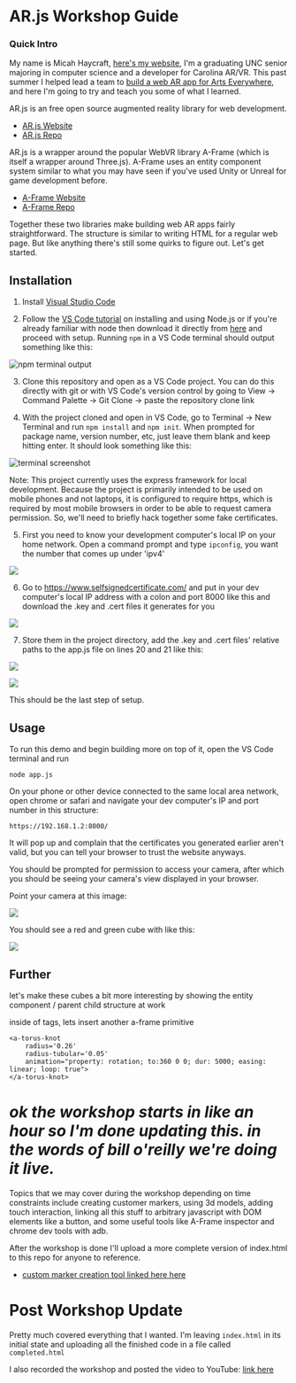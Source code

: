 # AR.js Workshop Guide

### Quick Intro
My name is Micah Haycraft, [here's my website](https://mhaycraft.dev/), I'm a graduating UNC senior majoring in computer science and a developer for Carolina AR/VR. This past summer I helped lead a team to [build a web AR app for Arts Everywhere](https://artseverywhere.unc.edu/art-walk-on-franklin/), and here I'm going to try and teach you some of what I learned.

AR.js is an free open source augmented reality library for web development. 

- [AR.js Website](https://ar-js-org.github.io/AR.js-Docs/)
- [AR.js Repo](https://github.com/AR-js-org/AR.js)

AR.js is a wrapper around the popular WebVR library A-Frame (which is itself a wrapper around Three.js). A-Frame uses an entity component system similar to what you may have seen if you've used Unity or Unreal for game development before.

- [A-Frame Website](https://aframe.io/)
- [A-Frame Repo](https://github.com/aframevr/aframe)

Together these two libraries make building web AR apps fairly straightforward. The structure is similar to writing HTML for a regular web page. But like anything there's still some quirks to figure out. Let's get started.

## Installation


1) Install [Visual Studio Code](https://code.visualstudio.com/docs/setup/setup-overview)

2) Follow the [VS Code tutorial](https://code.visualstudio.com/docs/nodejs/nodejs-tutorial) on installing and using Node.js or if you're already familiar with node then download it directly from [here](https://nodejs.org/en/download/) and proceed with setup. Running ```npm``` in a VS Code terminal should output something like this: 

![npm terminal output](https://i.imgur.com/7xg9Ztl.png)

3) Clone this repository and open as a VS Code project. You can do this directly with git or with VS Code's version control by going to View -> Command Palette -> Git Clone -> paste the repository clone link

4) With the project cloned and open in VS Code, go to Terminal -> New Terminal and run ```npm install``` and ```npm init```. When prompted for package name, version number, etc, just leave them blank and keep hitting enter. It should look something like this: 

![terminal screenshot](https://i.imgur.com/fxvAzfW.png)

Note: This project currently uses the express framework for local development. Because the project is primarily intended to be used on mobile phones and not laptops, it is configured to require https, which is required by most mobile browsers in order to be able to request camera permission. So, we'll need to briefly hack together some fake certificates.

5) First you need to know your development computer's local IP on your home network. Open a command prompt and type ```ipconfig```, you want the number that comes up under 'ipv4' 

![](https://i.imgur.com/pBylBm6.png)

6) Go to https://www.selfsignedcertificate.com/ and put in your dev computer's local IP address with a colon and port 8000 like this and download the .key and .cert files it generates for you 

![](https://i.imgur.com/6P99jv2.png)

7)  Store them in the project directory, add the .key and .cert files' relative paths to the app.js file on lines 20 and 21 like this: 

![](https://i.imgur.com/O87kbJe.png)

![](https://i.imgur.com/hgphSZ2.png)

This should be the last step of setup.

## Usage

To run this demo and begin building more on top of it, open the VS Code terminal and run 

```node app.js```

On your phone or other device connected to the same local area network, open chrome or safari and navigate your dev computer's IP and port number in this structure:

 ```https://192.168.1.2:8000/``` 

It will pop up and complain that the certificates you generated earlier aren't valid, but you can tell your browser to trust the website anyways.

You should be prompted for permission to access your camera, after which you should be seeing your camera's view displayed in your browser.

Point your camera at this image:

![](https://github.com/MEECAH/MEECAH.github.io/blob/master/hiro_and_kanji.png?raw=true)

You should see a red and green cube with like this:

![](https://i.imgur.com/zJSFGJZ.png)


## Further 

let's make these cubes a bit more interesting by showing the entity component / parent child structure at work

inside of <a-box> tags, lets insert another a-frame primitive
```
<a-torus-knot 
    radius='0.26' 
    radius-tubular='0.05'
    animation="property: rotation; to:360 0 0; dur: 5000; easing: linear; loop: true">
</a-torus-knot>
```

# _ok the workshop starts in like an hour so I'm done updating this. in the words of bill o'reilly we're doing it live._

Topics that we may cover during the workshop depending on time constraints include creating customer markers, using 3d models, adding touch interaction, linking all this stuff to arbitrary javascript with DOM elements like a button, and some useful tools like A-Frame inspector and chrome dev tools with adb.

After the workshop is done I'll upload a more complete version of index.html to this repo for anyone to reference.

- [custom marker creation tool linked here here](https://jeromeetienne.github.io/AR.js/three.js/examples/marker-training/examples/generator.html)

# Post Workshop Update
Pretty much covered everything that I wanted. I'm leaving ```index.html``` in its initial state and uploading all the finished code in a file called ```completed.html```

I also recorded the workshop and posted the video to YouTube: [link here](https://youtu.be/3hm2lgH0KW4)
